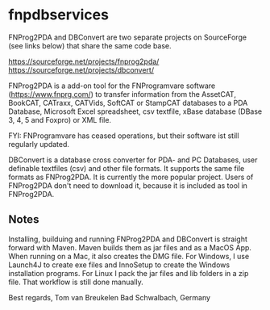 # fnpdbservices
FNProg2PDA and DBConvert are two separate projects on SourceForge (see links below) that share the same code base.

https://sourceforge.net/projects/fnprog2pda/
https://sourceforge.net/projects/dbconvert/


FNProg2PDA is a add-on tool for the FNProgramvare software (https://www.fnprg.com/) to transfer information from the AssetCAT, BookCAT, 
CATraxx, CATVids, SoftCAT or StampCAT databases to a PDA Database, Microsoft Excel spreadsheet, csv textfile, xBase database (DBase 3, 4, 5
and Foxpro) or XML file.

FYI: FNProgramvare has ceased operations, but their software ist still regularly updated. 

DBConvert is a database cross converter for PDA- and PC Databases, user definable textfiles (csv) and other file formats. It supports the 
same file formats as FNProg2PDA. It is currently the more popular project. Users of FNProg2PDA don't need to download it, because it is
included as tool in FNProg2PDA.

Notes
-----
Installing, builduing and running FNProg2PDA and DBConvert is straight forward with Maven. Maven builds them as jar files and as a MacOS 
App. When running on a Mac, it also creates the DMG file. For Windows, I use Launch4J to create exe files and InnoSetup to create the
Windows installation programs. For Linux I pack the jar files and lib folders in a zip file. That workflow is still done manually.

Best regards,
Tom van Breukelen
Bad Schwalbach, Germany
